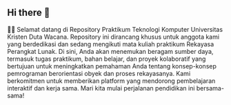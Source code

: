 ## Hi there 👋
🙋‍♀️ Selamat datang di Repository Praktikum Teknologi Komputer Universitas Kristen Duta Wacana. Repository ini dirancang khusus untuk anggota kami yang berdedikasi dan sedang mengikuti mata kuliah praktikum Rekayasa Perangkat Lunak. Di sini, Anda akan menemukan beragam sumber daya, termasuk tugas praktikum, bahan belajar, dan proyek kolaboratif yang bertujuan untuk meningkatkan pemahaman Anda tentang konsep-konsep pemrograman berorientasi obyek dan proses rekayasanya. Kami berkomitmen untuk memberikan platform yang mendorong pembelajaran interaktif dan kerja sama. Mari kita mulai perjalanan pendidikan ini bersama-sama!
